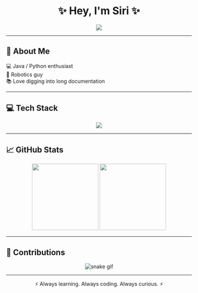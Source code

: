 <!-- Profile README -->

<h1 align="center">✨ Hey, I'm Siri ✨</h1>

<p align="center">
  <a href="https://git.io/typing-svg">
    <img src="https://readme-typing-svg.herokuapp.com?size=24&duration=4000&color=FF8C00&center=true&vCenter=true&width=500&lines=Student+Developer;Java+%26+Python+Enthusiast;Robotics+%7C+Builder+%7C+Coder;Lover+of+Clean+Code+%26+Docs" />
  </a>
</p>

---

## 🚀 About Me  
💻 Java / Python enthusiast  
🤖 Robotics guy  
📚 Love digging into long documentation  

---

## 💻 Tech Stack  
<p align="center">
  <img src="https://skillicons.dev/icons?i=java,python,git,github,vscode,markdown" />
</p>

---

## 📈 GitHub Stats  

<p align="center">
  <img src="https://github-readme-stats.vercel.app/api?username=siriwastaken&show_icons=true&theme=tokyonight&hide_border=true&bg_color=0D1117&title_color=FF8C00&icon_color=FF8C00" height="180" />
  <img src="https://github-readme-stats.vercel.app/api/top-langs/?username=siriwastaken&layout=compact&theme=tokyonight&hide_border=true&bg_color=0D1117&title_color=FF8C00" height="180" />
</p>

---

## 🐍 Contributions  
<p align="center">
  <img src="https://github.com/sriganty/sriganty/blob/output/snake.svg" alt="snake gif"/>
</p>

---

<p align="center">⚡ Always learning. Always coding. Always curious. ⚡</p>
